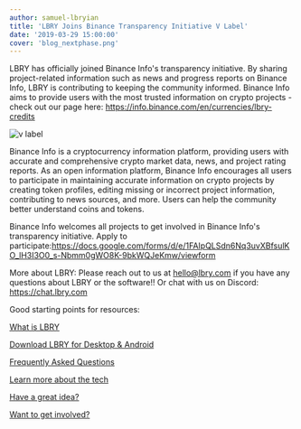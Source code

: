 ```yaml
---
author: samuel-lbryian
title: 'LBRY Joins Binance Transparency Initiative V Label'
date: '2019-03-29 15:00:00'
cover: 'blog_nextphase.png'
---
```

LBRY has officially joined Binance Info's transparency initiative. By sharing project-related information such as news and progress reports on Binance Info, LBRY is contributing to keeping the community informed. Binance Info aims to provide users with the most trusted information on crypto projects - check out our page here: https://info.binance.com/en/currencies/lbry-credits

![v label](https://spee.ch/@lbrynews:0/vlabel.png)

Binance Info is a cryptocurrency information platform, providing users with accurate and comprehensive crypto market data, news, and project rating reports. As an open information platform, Binance Info encourages all users to participate in maintaining accurate information on crypto projects by creating token profiles, editing missing or incorrect project information, contributing to news sources, and more. Users can help the community better understand coins and tokens.

Binance Info welcomes all projects to get involved in Binance Info's transparency initiative. Apply to participate:https://docs.google.com/forms/d/e/1FAIpQLSdn6Nq3uvXBfsulKO_lH3I3O0_s-Nbmm0gWO8K-9bkWQJeKmw/viewform

More about LBRY:
Please reach out to us at [hello@lbry.com](mailto:hello@lbry.com) if you have any questions about LBRY or the software!! Or chat with us on Discord: https://chat.lbry.com

Good starting points for resources:

[What is LBRY](https://lbry.com/faq/what-is-lbry)

[Download LBRY for Desktop & Android](https://lbry.com/get)

[Frequently Asked Questions](https://lbry.com/faq)

[Learn more about the tech](https://lbry.tech)

[Have a great idea?](https://lbry.fund)

[Want to get involved?](https://lbry.org)


